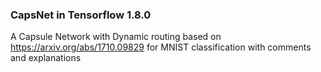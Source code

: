 ### CapsNet in Tensorflow 1.8.0

A Capsule Network with Dynamic routing based on https://arxiv.org/abs/1710.09829 for MNIST classification with comments and explanations 